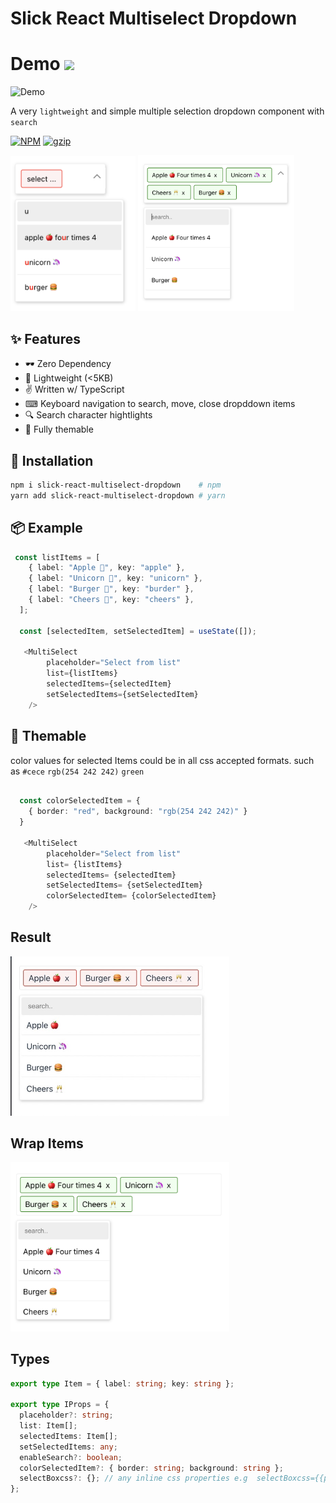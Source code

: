 # Slick React Multiselect Dropdown

# Demo ![](https://slick-react-multiselect-dropdown.vercel.app/) 
![Demo](https://slick-react-multiselect-dropdown.vercel.app/) 

A very `lightweight` and simple multiple selection dropdown component with `search`

[![NPM](https://img.shields.io/npm/v/slick-react-multiselect-dropdown.svg)](https://npm.im/slick-react-multiselect-dropdown)
[![gzip](https://badgen.net/bundlephobia/minzip/slick-react-multiselect-dropdown@latest)](https://bundlephobia.com/result?p=slick-react-multiselect-dropdownt@latest)

[<img src="https://github.com/jitunayak/slick-react-multiselect-dropdown/blob/main/public/snapshot5..png?raw=true" width="200"/>](image.png)
[<img src="https://github.com/jitunayak/slick-react-multiselect-dropdown/blob/main/public/snapshot4.png?raw=true" width="250"/>](image.png)

## ✨ Features

- 🕶 Zero Dependency
- 🍃 Lightweight (<5KB)
- ✌ Written w/ TypeScript
- ⌨ Keyboard navigation to search, move, close dropddown items
- 🔍 Search character hightlights
- 💄 Fully themable

## 🔧 Installation

```bash
npm i slick-react-multiselect-dropdown    # npm
yarn add slick-react-multiselect-dropdown # yarn
```

## 📦 Example

```ts
 const listItems = [
    { label: "Apple 🍎", key: "apple" },
    { label: "Unicorn 🦄", key: "unicorn" },
    { label: "Burger 🍔", key: "burder" },
    { label: "Cheers 🥂", key: "cheers" },
  ];

  const [selectedItem, setSelectedItem] = useState([]);

   <MultiSelect
        placeholder="Select from list"
        list={listItems}
        selectedItems={selectedItem}
        setSelectedItems={setSelectedItem}
    />
```

## 💄 Themable

color values for selected Items could be in all css accepted formats. such as `#cece` `rgb(254 242 242)` `green`

```ts

  const colorSelectedItem = {
    { border: "red", background: "rgb(254 242 242)" }
  }

   <MultiSelect
        placeholder="Select from list"
        list= {listItems}
        selectedItems= {selectedItem}
        setSelectedItems= {setSelectedItem}
        colorSelectedItem= {colorSelectedItem}
    />
```

## Result

[<img src="https://github.com/jitunayak/slick-react-multiselect-dropdown/blob/main/public/snapshot2.jpeg?raw=true" width="350"/>](image.png)

## Wrap Items

[<img src="https://github.com/jitunayak/slick-react-multiselect-dropdown/blob/main/public/snapshot3.png?raw=true" width="350"/>](image.png)

## Types

```ts
export type Item = { label: string; key: string };

export type IProps = {
  placeholder?: string;
  list: Item[];
  selectedItems: Item[];
  setSelectedItems: any;
  enableSearch?: boolean;
  colorSelectedItem?: { border: string; background: string };
  selectBoxcss?: {}; // any inline css properties e.g  selectBoxcss={{padding: '.2rem'}}
};
```
